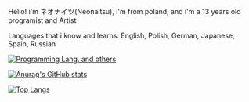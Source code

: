 Hello! i'm ネオナイツ(Neonaitsu), i'm from poland, and i'm a 13 years old programist and Artist

Languages that i know and learns: English, Polish, German, Japanese, Spain, Russian

[![Programming Lang. and others](https://skillicons.dev/icons?i=html,css,lua,blender,windows,linux)](https://skillicons.dev)

[![Anurag's GitHub stats](https://github-readme-stats.vercel.app/api?username=Nexoniarz)](https://github.com/anuraghazra/github-readme-stats)

[![Top Langs](https://github-readme-stats.vercel.app/api/top-langs/?username=Nexoniarz&layout=compact)](https://github.com/anuraghazra/github-readme-stats)
